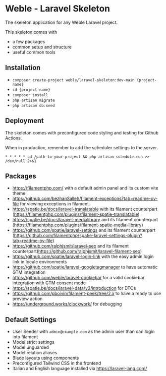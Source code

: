 # Weble -  Laravel Skeleton

The skeleton application for any Weble Laravel project.

This skeleton comes with
- a few packages
- common setup and structure
- useful common tools

## Installation

- `composer create-project weble/laravel-skeleton:dev-main {project-name}`
- `cd {project-name}`
- `composer install`
- `php artisan migrate`
- `php artisan db:seed`

## Deployment

The skeleton comes with preconfigured code styling and testing for Github Actions.

When in production, remember to add the scheduler settings to the server.

```* * * * * cd /path-to-your-project && php artisan schedule:run >> /dev/null 2>&1```

## Packages

- https://filamentphp.com/ with a default admin panel and its custom vite theme
- https://github.com/bezhanSalleh/filament-exceptions?tab=readme-ov-file for viewing exceptions in filament.
- https://spatie.be/docs/laravel-translatable with its filament counterpart (https://filamentphp.com/plugins/filament-spatie-translatable)
- https://spatie.be/docs/laravel-medialibrary and its filament counterpart (https://filamentphp.com/plugins/filament-spatie-media-library)
- https://github.com/spatie/laravel-settings and its filament counterpart (https://github.com/filamentphp/spatie-laravel-settings-plugin?tab=readme-ov-file)
- https://github.com/ralphjsmit/laravel-seo and its filament counterpart(https://github.com/ralphjsmit/laravel-filament-seo)
- https://github.com/spatie/laravel-login-link with the easy admin login link in locale environments
- https://github.com/spatie/laravel-googletagmanager to have automatic GTM integration
- https://github.com/weble/laravel-cookiebar for a valid cookiebar integration with GTM consent mode
- https://spatie.be/docs/laravel-data/v3/introduction for DTOs
- https://github.com/pboivin/filament-peek/tree/2.x to have a ready to use preview action
- https://underground.works/clockwork/ for debugging


## Default Settings

- User Seeder with `admin@example.com` as the admin user than can login into filament
- Model strict settings
- Model unguarded
- Model relation aliases
- Blade layouts using components
- Preconfigured Tailwind CSS in the frontend
- Italian and English language installed via https://laravel-lang.com/
